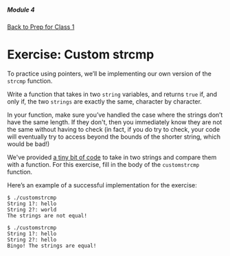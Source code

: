 ##### Module 4
[Back to Prep for Class 1](../../class1-prep#pointers)
# Exercise: Custom strcmp

To practice using pointers, we’ll be implementing our own version of the `strcmp` function.

Write a function that takes in two `string` variables, and returns `true` if, and only if, the two `strings` are exactly the same, character by character.

In your function, make sure you’ve handled the case where the strings don’t have the same length. If they don't, then you immediately know they are not the same without having to check (in fact, if you do try to check, your code will eventually try to access beyond the bounds of the shorter string, which would be bad!)

We've provided [a tiny bit of code](customstrcmp.html) to take in two strings and compare them with a function. For this exercise, fill in the body of the `customstrcmp` function.

Here’s an example of a successful implementation for the exercise:
```nohighlight
$ ./customstrcmp
String 1?: hello
String 2?: world
The strings are not equal!

$ ./customstrcmp
String 1?: hello
String 2?: hello
Bingo! The strings are equal!
```
